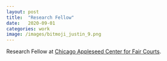 ```yaml
---
layout: post
title:  "Research Fellow"
date:   2020-09-01
categories: work
image: /images/bitmoji_justin_9.png
---
```

Research Fellow at [Chicago Appleseed Center for Fair Courts](https://www.chicagoappleseed.org/about-us/our-staff/).
